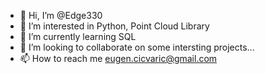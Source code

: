 - 👋 Hi, I’m @Edge330
- 👀 I’m interested in Python, Point Cloud Library
- 🌱 I’m currently learning SQL
- 💞️ I’m looking to collaborate on some intersting projects...
- 📫 How to reach me eugen.cicvaric@gmail.com

<!---
Edge330/Edge330 is a ✨ special ✨ repository because its `README.md` (this file) appears on your GitHub profile.
You can click the Preview link to take a look at your changes.
--->
